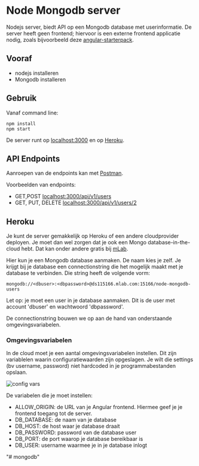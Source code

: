 # Node Mongodb server
Nodejs server, biedt API op een Mongodb database met userinformatie.
De server heeft geen frontend; hiervoor is een externe frontend applicatie nodig, zoals bijvoorbeeld deze [angular-starterpack](https://github.com/avansinformatica/angular-starterpack).

## Vooraf
- nodejs installeren
- Mongodb installeren

## Gebruik
Vanaf command line:
```
npm install
npm start
```
De server runt op [localhost:3000](http://localhost:3000) en op [Heroku](https://node-mongodb-server.herokuapp.com/api/v1/users).

## API Endpoints
Aanroepen van de endpoints kan met [Postman](https://www.getpostman.com/docs/introduction). 

Voorbeelden van endpoints: 
- GET,POST [localhost:3000/api/v1/users](http://localhost:3000/api/v1/users)
- GET, PUT, DELETE [localhost:3000/api/v1/users/2](http://localhost:3000/api/v1/users/2)

## Heroku
Je kunt de server gemakkelijk op Heroku of een andere cloudprovider deployen. Je moet dan wel zorgen dat je ook een Mongo database-in-the-cloud hebt. Dat kan onder andere gratis bij [mLab](https://mlab.com).

Hier kun je een Mongodb database aanmaken. De naam kies je zelf. Je krijgt bij je database een connectionstring die het mogelijk maakt met je database te verbinden. Die string heeft de volgende vorm:

```
mongodb://<dbuser>:<dbpassword>@ds115166.mlab.com:15166/node-mongodb-users
```

Let op: je moet een user in je database aanmaken. Dit is de user met account 'dbuser' en wachtwoord 'dbpassword'.

De connectionstring bouwen we op aan de hand van onderstaande omgevingsvariabelen.

### Omgevingsvariabelen
In de cloud moet je een aantal omgevingsvariabelen instellen. Dit zijn variablelen waarin configuratiewaarden zijn opgeslagen. Je wilt die settings (bv username, password) niet hardcoded in je programmabestanden opslaan.

![config vars](https://github.com/avansinformatica/node-mongodb-server/blob/master/configvars.png)

De variabelen die je moet instellen:
- ALLOW_ORIGIN: de URL van je Angular frontend. Hiermee geef je je frontend toegang tot de server.
- DB_DATABASE: de naam van je database
- DB_HOST: de host waar je database draait
- DB_PASSWORD: password van de database user
- DB_PORT: de port waarop je database bereikbaar is
- DB_USER: username waarmee je in je database inlogt

"# mongodb" 
